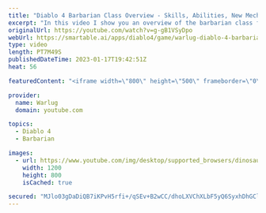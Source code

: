 ```yaml
---
title: "Diablo 4 Barbarian Class Overview - Skills, Abilities, New Mechanics!"
excerpt: "In this video I show you an overview of the barbarian class for the upcoming open world ARPG, Diablo 4. We go over skills, ..."
originalUrl: https://youtube.com/watch?v=g-gB1VSyDpo
webUrl: https://smartable.ai/apps/diablo4/game/warlug-diablo-4-barbarian-class-overview-skills-abilities-new-mechanics/
type: video
length: PT7M49S
publishedDateTime: 2023-01-17T19:42:51Z
heat: 56

featuredContent: "<iframe width=\"800\" height=\"500\" frameborder=\"0\" src=\"https://www.youtube.com/embed/g-gB1VSyDpo\" allow=\"accelerometer; autoplay; encrypted-media; gyroscope; picture-in-picture\" allowfullscreen></iframe>"

provider:
  name: Warlug
  domain: youtube.com

topics:
  - Diablo 4
  - Barbarian

images:
  - url: https://www.youtube.com/img/desktop/supported_browsers/dinosaur.png
    width: 1200
    height: 800
    isCached: true

secured: "MJlo03gDaDiQB7iKPvH5rfi+/qSEv+B2wCC/dhoLXVChXLbF5yQ6SyxhDhGCld3e/w+0gFV0BvMYNH49fm4vVj9ica14CrhmSqcFJJTsKsx2chf47bHda33GtEfJpTOBwCUmPwuyjqzSWwmtJF6U906PJcKwTh6Rsrf6X7VS0vbU2Rc7FSqv64ZH756mWcDw6AiJ35NPCJDRFb+JPOgjiKtlN3eQorlGthAyeZ/dVBbef61GcCfaiLF3HsEFJedB9nUfT3Vfsp70BAQj6ReaMaaNr0J8Wtp2d0yH7NkaKrFJcjH34vPFszOgzwITjglcdDrQ3Bb81DpOMeUcp2fU5P4U/raa74GeN41ydF5l3K7TbI0BgLSE64antssVmtur/SMCtzN+vSuy2nIGmfK+JZZMoYGYavQTPrWflhSt3CU=;ptw+N639PEaImGV1yUD4xA=="
---
```


